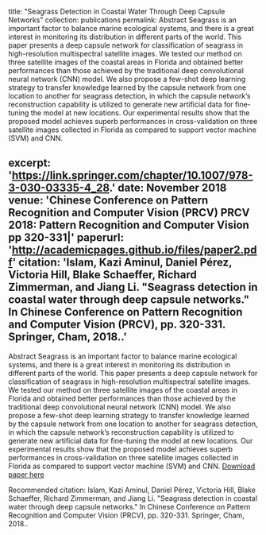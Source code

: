 
title: "Seagrass Detection in Coastal Water Through Deep Capsule Networks"
collection: publications
permalink: Abstract Seagrass is an important factor to balance marine ecological systems, and there is a great interest in monitoring its distribution in different parts of the world. This paper presents a deep capsule network for classification of seagrass in high-resolution multispectral satellite images. We tested our method on three satellite images of the coastal areas in Florida and obtained better performances than those achieved by the traditional deep convolutional neural network (CNN) model. We also propose a few-shot deep learning strategy to transfer knowledge learned by the capsule network from one location to another for seagrass detection, in which the capsule network’s reconstruction capability is utilized to generate new artificial data for fine-tuning the model at new locations. Our experimental results show that the proposed model achieves superb performances in cross-validation on three satellite images collected in Florida as compared to support vector machine (SVM) and CNN.

excerpt: 'https://link.springer.com/chapter/10.1007/978-3-030-03335-4_28.'
date: November 2018
venue: 'Chinese Conference on Pattern Recognition and Computer Vision (PRCV)
PRCV 2018: Pattern Recognition and Computer Vision pp 320-331|'
paperurl: 'http://academicpages.github.io/files/paper2.pdf'
citation: 'Islam, Kazi Aminul, Daniel Pérez, Victoria Hill, Blake Schaeffer, Richard Zimmerman, and Jiang Li. "Seagrass detection in coastal water through deep capsule networks." In Chinese Conference on Pattern Recognition and Computer Vision (PRCV), pp. 320-331. Springer, Cham, 2018..'
-
Abstract
Seagrass is an important factor to balance marine ecological systems, and there is a great interest in monitoring its distribution in different parts of the world. This paper presents a deep capsule network for classification of seagrass in high-resolution multispectral satellite images. We tested our method on three satellite images of the coastal areas in Florida and obtained better performances than those achieved by the traditional deep convolutional neural network (CNN) model. We also propose a few-shot deep learning strategy to transfer knowledge learned by the capsule network from one location to another for seagrass detection, in which the capsule network’s reconstruction capability is utilized to generate new artificial data for fine-tuning the model at new locations. Our experimental results show that the proposed model achieves superb performances in cross-validation on three satellite images collected in Florida as compared to support vector machine (SVM) and CNN.
[Download paper here](https://www.researchgate.net/publication/328679153_Seagrass_Detection_in_Coastal_Water_Through_Deep_Capsule_Networks_First_Chinese_Conference_PRCV_2018_Guangzhou_China_November_23-26_2018_Proceedings_Part_II)

Recommended citation: Islam, Kazi Aminul, Daniel Pérez, Victoria Hill, Blake Schaeffer, Richard Zimmerman, and Jiang Li. "Seagrass detection in coastal water through deep capsule networks." In Chinese Conference on Pattern Recognition and Computer Vision (PRCV), pp. 320-331. Springer, Cham, 2018..
